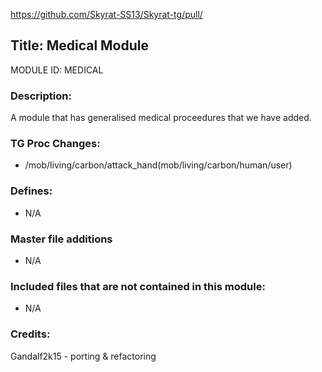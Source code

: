https://github.com/Skyrat-SS13/Skyrat-tg/pull/

## Title: Medical Module

MODULE ID: MEDICAL

### Description:

A module that has generalised medical proceedures that we have added.

### TG Proc Changes:

- /mob/living/carbon/attack_hand(mob/living/carbon/human/user)

### Defines:

- N/A

### Master file additions

- N/A

### Included files that are not contained in this module:

- N/A

### Credits:
Gandalf2k15 - porting & refactoring
